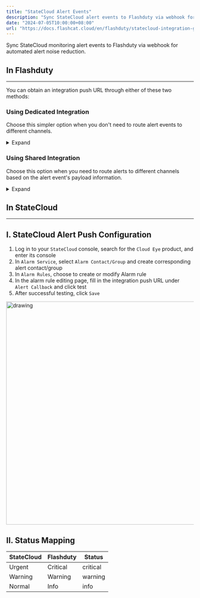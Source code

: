 ```yaml
---
title: "StateCloud Alert Events"
description: "Sync StateCloud alert events to Flashduty via webhook for automated alert noise reduction"
date: "2024-07-05T10:00:00+08:00"
url: "https://docs.flashcat.cloud/en/flashduty/statecloud-integration-guide"
---
```


Sync StateCloud monitoring alert events to Flashduty via webhook for automated alert noise reduction.

<div class="hide">

## In Flashduty
---
You can obtain an integration push URL through either of these two methods:

### Using Dedicated Integration

Choose this simpler option when you don't need to route alert events to different channels.

<details>
  <summary>Expand</summary>
  
  1. Go to the Flashduty console, select **Channel**, and enter a channel's details page
  2. Select the **Integration** tab, click **Add Integration** to enter the integration page
  3. Select **StateCloud** integration and click **Save** to generate a card
  4. Click the generated card to view the **push URL**, copy it for later use, and you're done

</details>

### Using Shared Integration

Choose this option when you need to route alerts to different channels based on the alert event's payload information.

<details>
  <summary>Expand</summary>
  
  1. Go to the Flashduty console, select **Integration Center=>Alert Events** to enter the integration selection page
  2. Select **StateCloud** integration:
        - **Integration Name**: Define a name for this integration
  3. Click **Save** and copy the newly generated **push URL** for later use
  4. Click **Create Route** to configure routing rules for the integration. You can match different alerts to different channels based on conditions, or set a default channel as a fallback and adjust as needed later
  5. Done
    
</details>
</div>

## In StateCloud
---

<div class="md-block">

## I. StateCloud Alert Push Configuration

1. Log in to your `StateCloud` console, search for the `Cloud Eye` product, and enter its console
2. In `Alarm Service`, select `Alarm Contact/Group` and create corresponding alert contact/group
3. In `Alarm Rules`, choose to create or modify Alarm rule
4. In the alarm rule editing page, fill in the integration <span class='integration_url' >push URL</span> under `Alert Callback` and click test
5. After successful testing, click `Save`

<img alt="drawing" width="600" src="https://download.flashcat.cloud/flashduty/doc/en/fd/state-1.png" />

</dev>

## II. Status Mapping

<div class="md-block">

| StateCloud | Flashduty | Status |
| ---------- | --------- | ------ |
| Urgent     | Critical  | critical |
| Warning    | Warning   | warning |
| Normal     | Info      | info |

</div>
